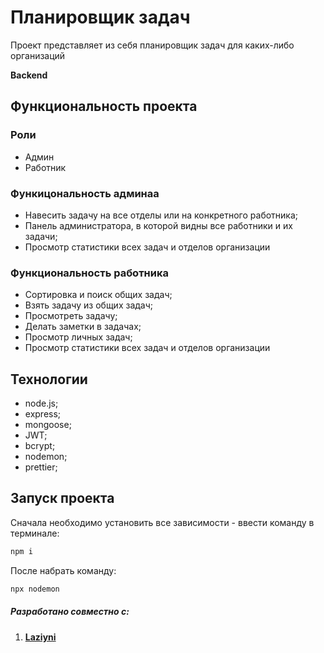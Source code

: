 # Планировщик задач
<p>Проект представляет из себя планировщик задач для каких-либо организаций</p>

**Backend**

## Функциональность проекта

### Роли 
- Админ
- Работник

### Функицональность админаa
- Навесить задачу на все отделы или на конкретного работника;
- Панель администратора, в которой видны все работники и их задачи;
- Просмотр статистики всех задач и отделов организации

### Функциональность работника
- Сортировка и поиск общих задач;
- Взять задачу из общих задач;
- Просмотреть задачу;
- Делать заметки в задачах;
- Просмотр личных задач;
- Просмотр статистики всех задач и отделов организации

## Технологии
- node.js;
- express;
- mongoose;
- JWT;
- bcrypt;
- nodemon;
- prettier;

## Запуск проекта

Сначала необходимо установить все зависимости - ввести команду в терминале:

```javascript
npm i
```

После набрать команду:

```javascript
npx nodemon
```

##### Разработано совместно с:
1. **[Laziyni](https://github.com/)**
